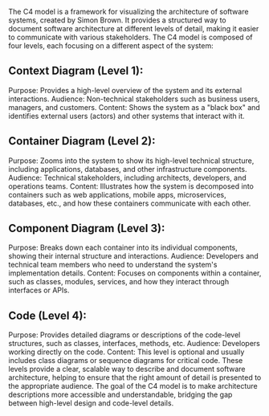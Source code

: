 The C4 model is a framework for visualizing the architecture of software systems, created by Simon Brown. It provides a structured way to document software architecture at different levels of detail, making it easier to communicate with various stakeholders. The C4 model is composed of four levels, each focusing on a different aspect of the system:

## Context Diagram (Level 1):

Purpose: Provides a high-level overview of the system and its external interactions.
Audience: Non-technical stakeholders such as business users, managers, and customers.
Content: Shows the system as a "black box" and identifies external users (actors) and other systems that interact with it.

## Container Diagram (Level 2):

Purpose: Zooms into the system to show its high-level technical structure, including applications, databases, and other infrastructure components.
Audience: Technical stakeholders, including architects, developers, and operations teams.
Content: Illustrates how the system is decomposed into containers such as web applications, mobile apps, microservices, databases, etc., and how these containers communicate with each other.

## Component Diagram (Level 3):

Purpose: Breaks down each container into its individual components, showing their internal structure and interactions.
Audience: Developers and technical team members who need to understand the system's implementation details.
Content: Focuses on components within a container, such as classes, modules, services, and how they interact through interfaces or APIs.
## Code (Level 4):

Purpose: Provides detailed diagrams or descriptions of the code-level structures, such as classes, interfaces, methods, etc.
Audience: Developers working directly on the code.
Content: This level is optional and usually includes class diagrams or sequence diagrams for critical code.
These levels provide a clear, scalable way to describe and document software architecture, helping to ensure that the right amount of detail is presented to the appropriate audience. The goal of the C4 model is to make architecture descriptions more accessible and understandable, bridging the gap between high-level design and code-level details.
